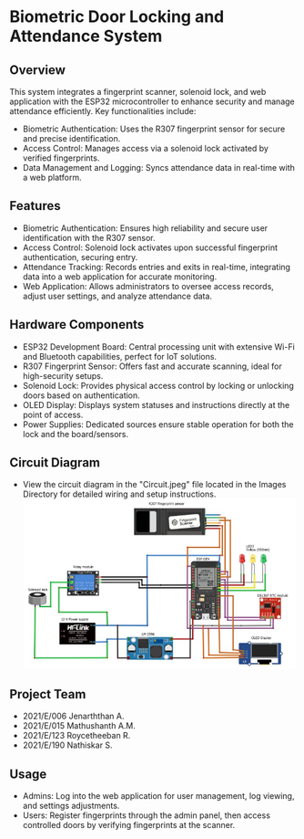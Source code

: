 # Biometric Door Locking and Attendance System

## Overview
This system integrates a fingerprint scanner, solenoid lock, and web application with the ESP32 microcontroller to enhance security and manage attendance efficiently. Key functionalities include:
- Biometric Authentication: Uses the R307 fingerprint sensor for secure and precise identification.
- Access Control: Manages access via a solenoid lock activated by verified fingerprints.
- Data Management and Logging: Syncs attendance data in real-time with a web platform.

## Features
- Biometric Authentication: Ensures high reliability and secure user identification with the R307 sensor.
- Access Control: Solenoid lock activates upon successful fingerprint authentication, securing entry.
- Attendance Tracking: Records entries and exits in real-time, integrating data into a web application for accurate monitoring.
- Web Application: Allows administrators to oversee access records, adjust user settings, and analyze attendance data.

## Hardware Components
- ESP32 Development Board: Central processing unit with extensive Wi-Fi and Bluetooth capabilities, perfect for IoT solutions.
- R307 Fingerprint Sensor: Offers fast and accurate scanning, ideal for high-security setups.
- Solenoid Lock: Provides physical access control by locking or unlocking doors based on authentication.
- OLED Display: Displays system statuses and instructions directly at the point of access.
- Power Supplies: Dedicated sources ensure stable operation for both the lock and the board/sensors.

## Circuit Diagram
- View the circuit diagram in the "Circuit.jpeg" file located in the Images Directory for detailed wiring and setup instructions.
  ![Circuit Diagram](Images/Circuit.jpeg)

## Project Team
- 2021/E/006 Jenarththan A.
- 2021/E/015 Mathushanth A.M.
- 2021/E/123 Roycetheeban R.
- 2021/E/190 Nathiskar S.

## Usage
- Admins: Log into the web application for user management, log viewing, and settings adjustments.
- Users: Register fingerprints through the admin panel, then access controlled doors by verifying fingerprints at the scanner.
